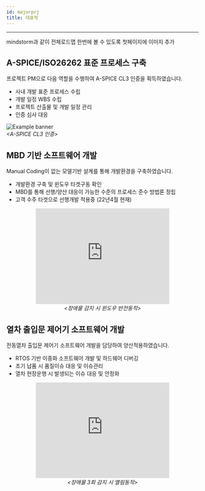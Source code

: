 ```yaml
---
id: majorprj
title: 대표작
---
```

---

mindstorm과 같이 전체로드맵 한번에 볼 수 있도록 첫페이지에 이미지 추가

## A-SPICE/ISO26262 표준 프로세스 구축

프로젝트 PM으로 다음 역할을 수행하여 A-SPICE CL3 인증을 획득하였습니다.
* 사내 개발 표준 프로세스 수립
* 개발 일정 WBS 수립
* 프로젝트 산출물 및 개발 일정 관리
* 인증 심사 대응

<p align="center">
	<div class="box" >
		<img
			src={require('/img/1_process/a_certification.png').default}
			alt="Example banner"
		/><br/><em>&lt;A-SPICE CL3 인증&gt;</em>
	</div>
</p>

## MBD 기반 소프트웨어 개발

Manual Coding이 없는 모델기반 설계를 통해 개발환경을 구축하였습니다.
* 개발환경 구축 및 윈도우 타겟구동 확인
* MBD를 통해 선행/양산 대응이 가능한 수준의 프로세스 준수 방법론 정립
* 고객 수주 타겟으로 선행개발 적용중 (22년4월 현재)

<p align="center">
	<iframe
		src="https://www.youtube.com/embed//eEmUgEgfH4k?rel=0"
		width="350" height="250"
		frameborder="0"
		allowfullscreen="true">
		이 브라우저는 iframe을 지원하지 않습니다.
	</iframe><br/><em>&lt;장애물 감지 시 윈도우 반전동작&gt;</em>
</p>

## 열차 출입문 제어기 소프트웨어 개발

전동열차 출입문 제어기 소프트웨어 개발을 담당하여 양산적용하였습니다.
* RTOS 기반 이중화 소프트웨어 개발 및 하드웨어 디버깅
* 초기 납품 시 품질이슈 대응 및 이슈관리
* 열차 현장운행 시 발생되는 이슈 대응 및 안정화

<p align="center">
	<iframe 
		width="350" height="250"
		src="https://www.youtube.com/embed//qYLRAw-hKN8?rel=0"
		frameborder="0"
		allowfullscreen="true">
		이 브라우저는 iframe을 지원하지 않습니다.
	</iframe><br/><em>&lt;장애물 3회 감지 시 열림동작&gt;</em>
</p>
